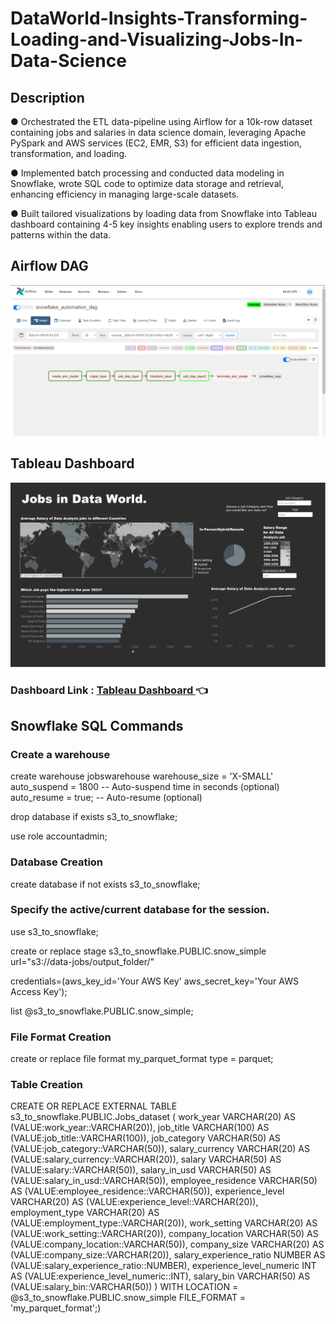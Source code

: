 # DataWorld-Insights-Transforming-Loading-and-Visualizing-Jobs-In-Data-Science

## Description

●	Orchestrated the ETL data-pipeline using Airflow for a 10k-row dataset containing jobs and salaries in data science domain, leveraging Apache PySpark and AWS services (EC2, EMR, S3) for efficient data ingestion, transformation, and loading.

●	Implemented batch processing and conducted data modeling in Snowflake, wrote SQL code to optimize data storage and retrieval, enhancing efficiency in managing large-scale datasets.

●	Built tailored visualizations by loading data from Snowflake into Tableau dashboard containing 4-5 key insights enabling users to explore trends and patterns within the data.

## Airflow DAG
![Image](Airflow_DAG.png)

## Tableau Dashboard
![Image](Tableau.png)

### Dashboard Link :  [Tableau Dashboard ](https://public.tableau.com/app/profile/rahul.kengeri/viz/DataJobsAnalysis_17045546335880/MainDashboard)  👈

## Snowflake SQL Commands

### Create a warehouse

create warehouse jobswarehouse
    warehouse_size = 'X-SMALL'
    auto_suspend = 1800  -- Auto-suspend time in seconds (optional)
    auto_resume = true;  -- Auto-resume (optional)

    
drop database if exists s3_to_snowflake;

use role accountadmin;

### Database Creation 
create database if not exists s3_to_snowflake;

### Specify the active/current database for the session.
use s3_to_snowflake;

create or replace stage s3_to_snowflake.PUBLIC.snow_simple url="s3://data-jobs/output_folder/"

credentials=(aws_key_id='Your AWS Key'
aws_secret_key='Your AWS Access Key');

list @s3_to_snowflake.PUBLIC.snow_simple;

### File Format Creation

create or replace file format my_parquet_format
type = parquet;



### Table Creation

CREATE OR REPLACE EXTERNAL TABLE s3_to_snowflake.PUBLIC.Jobs_dataset (
work_year VARCHAR(20) AS (VALUE:work_year::VARCHAR(20)),
job_title VARCHAR(100) AS (VALUE:job_title::VARCHAR(100)),
job_category VARCHAR(50) AS (VALUE:job_category::VARCHAR(50)),
salary_currency VARCHAR(20) AS (VALUE:salary_currency::VARCHAR(20)),
salary VARCHAR(50) AS (VALUE:salary::VARCHAR(50)),
salary_in_usd VARCHAR(50) AS (VALUE:salary_in_usd::VARCHAR(50)),
employee_residence VARCHAR(50) AS (VALUE:employee_residence::VARCHAR(50)),
experience_level VARCHAR(20) AS (VALUE:experience_level::VARCHAR(20)),
employment_type VARCHAR(20) AS (VALUE:employment_type::VARCHAR(20)),
work_setting VARCHAR(20) AS (VALUE:work_setting::VARCHAR(20)),
company_location VARCHAR(50) AS (VALUE:company_location::VARCHAR(50)),
company_size VARCHAR(20) AS (VALUE:company_size::VARCHAR(20)),
salary_experience_ratio NUMBER AS (VALUE:salary_experience_ratio::NUMBER),
experience_level_numeric INT AS (VALUE:experience_level_numeric::INT),
salary_bin VARCHAR(50) AS (VALUE:salary_bin::VARCHAR(50))
  )
WITH LOCATION = @s3_to_snowflake.PUBLIC.snow_simple
FILE_FORMAT = 'my_parquet_format';)


